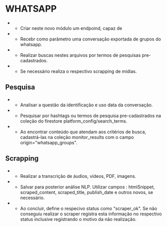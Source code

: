 # WHATSAPP
  
* - Criar neste novo módulo um endpoind, capaz de 
* - Recebr como parâmetro uma conversação exportada de grupos do whatsapp.
* - Realizar buscas nestes arquivos por termos de pesquisas pre-cadastrados. 
* - Se necessário realiza o respectivo scrapping de midias.

## Pesquisa
* - Analisar a questão da identificação e uso data da conversação.
* - Pesquisar por hashtags ou termos de pesquisa pre-cadastrados na coleção do firestore platform_config/search_terms.
* - Ao encontrar conteúdo que atendam aos critérios de busca, cadastrá-las na coleção monitor_results com o campo origin="whatsapp_groups".

## Scrapping
  * - Realizar a transcrição de áudios, vídeos, PDF, imagens.
  * - Salvar para posterior análise NLP. Utilizar campos : htmlSnippet, scraped_content, scraped_title, publish_date e outros novos, se necessário.    
  * - Ao concluir, define o respecivo status como "scraper_ok". Se não conseguiu realizar o scraper registra esta informação no respectivo status inclusive registrando o motivo da não realização.